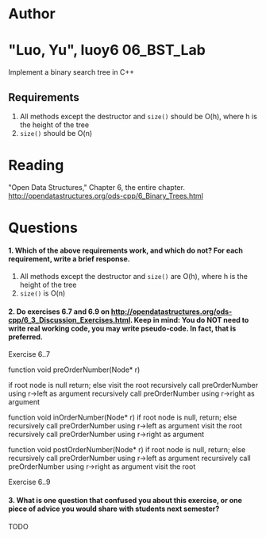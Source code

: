 Author
==========
"Luo, Yu", luoy6
06_BST_Lab
==============

Implement a binary search tree in C++

Requirements
------------

1. All methods except the destructor and `size()` should be O(h), where h is the height of the tree
2. `size()` should be O(n)

Reading
=======
"Open Data Structures," Chapter 6, the entire chapter. http://opendatastructures.org/ods-cpp/6_Binary_Trees.html

Questions
=========

#### 1. Which of the above requirements work, and which do not? For each requirement, write a brief response.

1. All methods except the destructor and `size()` are O(h), where h is the height of the tree
2. `size()` is O(n)

#### 2. Do exercises 6.7 and 6.9 on http://opendatastructures.org/ods-cpp/6_3_Discussion_Exercises.html. Keep in mind: You do NOT need to write real working code, you may write pseudo-code. In fact, that is preferred.

Exercise 6..7  

function void preOrderNumber(Node* r)
 
   if root node is null
		return;
   else
		visit the root
		recursively call preOrderNumber using r->left as argument
		recursively call preOrderNumber using r->right as argument

function void inOrderNumber(Node* r)
   if root node is null, return;
   else
		recursively call preOrderNumber using r->left as argument
		visit the root
		recursively call preOrderNumber using r->right as argument
		
function void postOrderNumber(Node* r)
   if root node is null, return;
   else
		recursively call preOrderNumber using r->left as argument
		recursively call preOrderNumber using r->right as argument
		visit the root
		
Exercise 6..9   
#### 3. What is one question that confused you about this exercise, or one piece of advice you would share with students next semester?

TODO